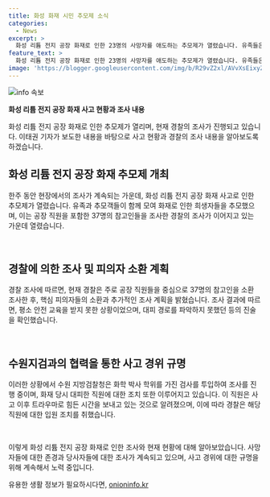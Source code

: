```yaml
---
title: 화성 화재 시민 추모제 소식
categories:
  - News
excerpt: >
  화성 리튬 전지 공장 화재로 인한 23명의 사망자를 애도하는 추모제가 열렸습니다. 유족들은 아리셀에게 진심어린 보상을 요구하고, 안전 교육 부재 등을 수사 중인 경찰은 핵심 피의자들을 소환할 계획입니다. 수원지검은 화학 박사 학위를 가진 검사를 투입해 사고 경위를 규명할 예정이며, 한 직원은 트라우마로 입원했습니다. 사건을 주목해야 합니다.
feature_text: >
  화성 리튬 전지 공장 화재로 인한 23명의 사망자를 애도하는 추모제가 열렸습니다. 유족들은 아리셀에게 진심어린 보상을 요구하고, 안전 교육 부재 등을 수사 중인 경찰은 핵심 피의자들을 소환할 계획입니다. 수원지검은 화학 박사 학위를 가진 검사를 투입해 사고 경위를 규명할 예정이며, 한 직원은 트라우마로 입원했습니다. 사건을 주목해야 합니다.
image: 'https://blogger.googleusercontent.com/img/b/R29vZ2xl/AVvXsEixyZcFfHzMRdzZMjFBmAUKJYCLCGyLL1o632UiGVXcaFdKo_bkvkuCioo0uUKlGfBVcT3P84aROyZIXSBEx3Aw5nCQ3pTgDom1WDC4m8eifvWiAmWEEVb4x6G_l8C0QH225ldMjyaFvpxGEBGNO37VmDTDMHGhJPq73UglMfDca1-0aw/s1600/blogspot.png'
---
```


<p><img src="https://blogger.googleusercontent.com/img/b/R29vZ2xl/AVvXsEixyZcFfHzMRdzZMjFBmAUKJYCLCGyLL1o632UiGVXcaFdKo_bkvkuCioo0uUKlGfBVcT3P84aROyZIXSBEx3Aw5nCQ3pTgDom1WDC4m8eifvWiAmWEEVb4x6G_l8C0QH225ldMjyaFvpxGEBGNO37VmDTDMHGhJPq73UglMfDca1-0aw/s1600/blogspot.png" alt="info 속보" /></p>

<p><strong>화성 리튬 전지 공장 화재 사고 현황과 조사 내용</strong></p>

<p>화성 리튬 전지 공장 화재로 인한 추모제가 열리며, 현재 경찰의 조사가 진행되고 있습니다. 이태권 기자가 보도한 내용을 바탕으로 사고 현황과 경찰의 조사 내용을 알아보도록 하겠습니다.</p>

<h2 data-ke-size="size26">화성 리튬 전지 공장 화재 추모제 개최</h2>

<p>한주 동안 현장에서의 조사가 계속되는 가운데, 화성 리튬 전지 공장 화재 사고로 인한 추모제가 열렸습니다. 유족과 추모객들이 함께 모여 화재로 인한 희생자들을 추모했으며, 이는 공장 직원을 포함한 37명의 참고인들을 조사한 경찰의 조사가 이어지고 있는 가운데 열렸습니다.</p>

<p data-ke-size="size16">&nbsp;</p>

<h2 data-ke-size="size26">경찰에 의한 조사 및 피의자 소환 계획</h2>

<p>경찰 조사에 따르면, 현재 경찰은 주로 공장 직원들을 중심으로 37명의 참고인을 소환 조사한 후, 핵심 피의자들의 소환과 추가적인 조사 계획을 밝혔습니다. 조사 결과에 따르면, 평소 안전 교육을 받지 못한 상황이었으며, 대피 경로를 파악하지 못했던 등의 진술을 확인했습니다.</p>

<p data-ke-size="size16">&nbsp;</p>

<h2 data-ke-size="size26">수원지검과의 협력을 통한 사고 경위 규명</h2>

<p>이러한 상황에서 수원 지방검찰청은 화학 박사 학위를 가진 검사를 투입하여 조사를 진행 중이며, 화재 당시 대피한 직원에 대한 조치 또한 이루어지고 있습니다. 이 직원은 사고 이후 트라우마로 힘든 시간을 보내고 있는 것으로 알려졌으며, 이에 따라 경찰은 해당 직원에 대한 입원 조치를 취했습니다.</p>

<p data-ke-size="size16">&nbsp;</p>

<p>이렇게 화성 리튬 전지 공장 화재로 인한 조사와 현재 현황에 대해 알아보았습니다. 사망자들에 대한 존경과 당사자들에 대한 조사가 계속되고 있으며, 사고 경위에 대한 규명을 위해 계속해서 노력 중입니다.</p>
유용한 생활 정보가 필요하시다면, <a href="https://onioninfo.kr" rel="dofollow">onioninfo.kr</a>


